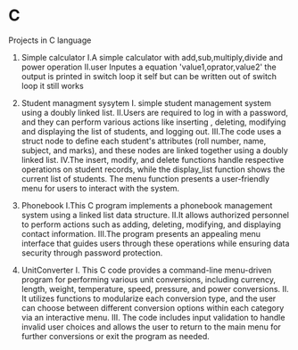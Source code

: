 # C
Projects in C language


01. Simple calculator
I.A simple calculator with add,sub,multiply,divide and power operation
II.user Inputes a equation 'value1,oprator,value2'
    the output is printed in switch loop it self but can be written out of switch loop it still works

02. Student managment sysytem 
I. simple student management system using a doubly linked list. 
II.Users are required to log in with a password, and they can perform various actions like inserting , deleting, modifying and displaying the list of students, and logging out.
III.The code uses a struct node to define each student's attributes (roll number, name, subject, and marks), and these nodes are linked together using a doubly linked list. 
IV.The insert, modify, and delete functions handle respective operations on student records, while the display_list function shows the current list of students. The menu function presents a user-friendly menu for       users to interact with the system.

03. Phonebook 
I.This C program implements a phonebook management system using a linked list data structure. 
II.It allows authorized personnel to perform actions such as adding, deleting, modifying, and displaying contact information. 
III.The program presents an appealing menu interface that guides users through these operations while ensuring data security through password protection.


04. UnitConverter
I. This C code provides a command-line menu-driven program for performing various unit conversions, including currency, length, weight, temperature, speed, pressure, and power conversions.
II. It utilizes functions to modularize each conversion type, and the user can choose between different conversion options within each category via an interactive menu.
III. The code includes input validation to handle invalid user choices and allows the user to return to the main menu for further conversions or exit the program as needed.
